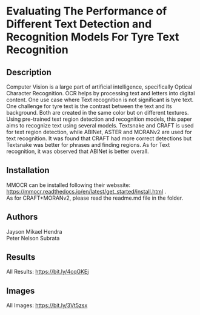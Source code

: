 # Evaluating The Performance of Different Text Detection and Recognition Models For Tyre Text Recognition

## Description
Computer Vision is a large part of artificial intelligence, specifically Optical Character Recognition. OCR helps by processing text and letters into digital content. One use case where Text recognition is not significant is tyre text. One challenge for tyre text is the contrast between the text and its background. Both are created in the same color but on different textures. Using pre-trained text region detection and recognition models, this paper aims to recognize text using several models. Textsnake and CRAFT is used for text region detection, while ABINet, ASTER and MORANv2 are used for text recognition. It was found that CRAFT had more correct detections but Textsnake was better for phrases and finding regions. As for Text recognition, it was observed that ABINet is better overall. 

## Installation
MMOCR can be installed following their webssite: https://mmocr.readthedocs.io/en/latest/get_started/install.html .<br /> As for CRAFT+MORANv2, please read the readme.md file in the folder. 

## Authors
Jayson Mikael Hendra<br /> 
Peter Nelson Subrata

## Results
All Results: https://bit.ly/4cqGKEj


## Images
All Images: https://bit.ly/3Vt5zsx
